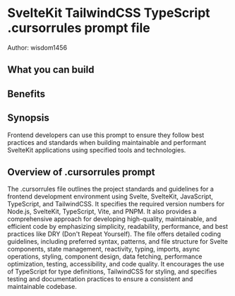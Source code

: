 # SvelteKit TailwindCSS TypeScript .cursorrules prompt file

Author: wisdom1456

## What you can build


## Benefits


## Synopsis
Frontend developers can use this prompt to ensure they follow best practices and standards when building maintainable and performant SvelteKit applications using specified tools and technologies.

## Overview of .cursorrules prompt
The .cursorrules file outlines the project standards and guidelines for a frontend development environment using Svelte, SvelteKit, JavaScript, TypeScript, and TailwindCSS. It specifies the required version numbers for Node.js, SvelteKit, TypeScript, Vite, and PNPM. It also provides a comprehensive approach for developing high-quality, maintainable, and efficient code by emphasizing simplicity, readability, performance, and best practices like DRY (Don't Repeat Yourself). The file offers detailed coding guidelines, including preferred syntax, patterns, and file structure for Svelte components, state management, reactivity, typing, imports, async operations, styling, component design, data fetching, performance optimization, testing, accessibility, and code quality. It encourages the use of TypeScript for type definitions, TailwindCSS for styling, and specifies testing and documentation practices to ensure a consistent and maintainable codebase.


